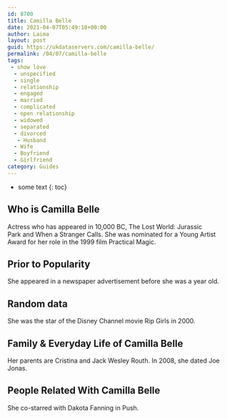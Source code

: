 ```yaml
---
id: 8700
title: Camilla Belle
date: 2021-04-07T05:49:18+00:00
author: Laima
layout: post
guid: https://ukdataservers.com/camilla-belle/
permalink: /04/07/camilla-belle
tags:
 - show love
  - unspecified
  - single
  - relationship
  - engaged
  - married
  - complicated
  - open relationship
  - widowed
  - separated
  - divorced
   - Husband
  - Wife
  - Boyfriend
  - Girlfriend
category: Guides
---
```


* some text
{: toc}


## Who is Camilla Belle
                  
                  
                  
Actress who has appeared in 10,000 BC, The Lost World: Jurassic Park and When a Stranger Calls. She was nominated for a Young Artist Award for her role in the 1999 film Practical Magic.
                  
              
            
              
            
                
                
                
## Prior to Popularity
                  
                  
                  
She appeared in a newspaper advertisement before she was a year old.
                  
              
            
              
            
                
                
                
## Random data
                  
                  
                  
She was the star of the Disney Channel movie Rip Girls in 2000.
                  
              
            
              
            
                
                
                
## Family & Everyday Life of Camilla Belle
                  
                  
                  
Her parents are Cristina and Jack Wesley Routh. In 2008, she dated Joe Jonas.
                  
              
            
              
            
                
                
                
## People Related With Camilla Belle
                  
                  
                  
She co-starred with Dakota Fanning in Push.
                  
              
            
              
            
                
              
            
              
              
            
            
              
            
          
          
          